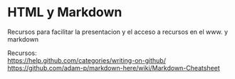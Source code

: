 # HTML y Markdown
Recursos para facilitar la presentacion y el acceso a recursos en el www. y markdown

Recursos:</br>
https://help.github.com/categories/writing-on-github/</br>
https://github.com/adam-p/markdown-here/wiki/Markdown-Cheatsheet
